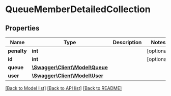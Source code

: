 # QueueMemberDetailedCollection

## Properties
Name | Type | Description | Notes
------------ | ------------- | ------------- | -------------
**penalty** | **int** |  | [optional] 
**id** | **int** |  | [optional] 
**queue** | [**\Swagger\Client\Model\Queue**](Queue.md) |  | 
**user** | [**\Swagger\Client\Model\User**](User.md) |  | 

[[Back to Model list]](../README.md#documentation-for-models) [[Back to API list]](../README.md#documentation-for-api-endpoints) [[Back to README]](../README.md)


